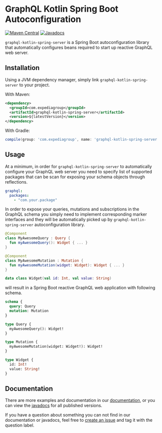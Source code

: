 # GraphQL Kotlin Spring Boot Autoconfiguration
[![Maven Central](https://img.shields.io/maven-central/v/com.expediagroup/graphql-kotlin-spring-server.svg?label=Maven%20Central)](https://search.maven.org/search?q=g:%22com.expediagroup%22%20AND%20a:%22graphql-kotlin-spring-server%22)
[![Javadocs](https://img.shields.io/maven-central/v/com.expediagroup/graphql-kotlin-spring-server.svg?label=javadoc&colorB=brightgreen)](https://www.javadoc.io/doc/com.expediagroup/graphql-kotlin-spring-server)

`graphql-kotlin-spring-server` is a Spring Boot autoconfiguration library that automatically configures beans required to start up reactive GraphQL web server. 


## Installation

Using a JVM dependency manager, simply link `graphql-kotlin-spring-server` to your project.

With Maven:

```xml
<dependency>
  <groupId>com.expediagroup</groupId>
  <artifactId>graphql-kotlin-spring-server</artifactId>
  <version>${latestVersion}</version>
</dependency>
```

With Gradle:

```groovy
compile(group: 'com.expediagroup', name: 'graphql-kotlin-spring-server', version: "$latestVersion")
```

## Usage

At a minimum, in order for `graphql-kotlin-spring-server` to automatically configure your GraphQL web server you need to specify list of supported packages that can be scan for exposing your schema objects through reflections.

```yaml
graphql:
  packages: 
    - "com.your.package"
```

In order to expose your queries, mutations and subscriptions in the GraphQL schema you simply need to implement corresponding marker interfaces and they will be automatically picked up by `graphql-kotlin-spring-server` autoconfiguration library.

```kotlin
@Component
class MyAwesomeQuery : Query { 
  fun myAwesomeQuery(): Widget { ... }
}

@Component
class MyAwesomeMutation : Mutation {
  fun myAwesomeMutation(widget: Widget): Widget { ... }
}

data class Widget(val id: Int, val value: String)
```

will result in a Spring Boot reactive GraphQL web application with following schema.

```graphql
schema {
  query: Query
  mutation: Mutation
}

type Query {
  myAwesomeQuery(): Widget!
}

type Mutation {
  myAwesomeMutation(widget: Widget!): Widget!
}

type Widget {
  id: Int!
  value: String!
}
```

## Documentation

There are more examples and documentation in our
[documentation](https://expediagroup.github.io/graphql-kotlin), or you can view the [javadocs](https://www.javadoc.io/doc/com.expediagroup/graphql-kotlin-spring-server) for all published versions.

If you have a question about something you can not find in our documentation or javadocs, feel free to [create an issue](https://github.com/ExpediaGroup/graphql-kotlin/issues) and tag it with the question label.

